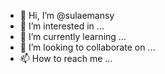 - 👋 Hi, I’m @sulaemansy
- 👀 I’m interested in ...
- 🌱 I’m currently learning ...
- 💞️ I’m looking to collaborate on ...
- 📫 How to reach me ...

<!---
sulaemansy/sulaemansy is a ✨ special ✨ repository because its `README.md` (this file) appears on your GitHub profile.
You can click the Preview link to take a look at your changes.
--->
